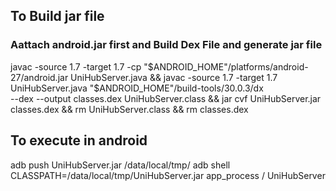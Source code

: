 ## To Build jar file

### Aattach android.jar first and Build Dex File and generate jar file

javac -source 1.7 -target 1.7 -cp "$ANDROID_HOME"/platforms/android-27/android.jar UniHubServer.java &&
javac -source 1.7 -target 1.7 UniHubServer.java
"$ANDROID_HOME"/build-tools/30.0.3/dx \
 --dex --output classes.dex UniHubServer.class && jar cvf UniHubServer.jar classes.dex && rm UniHubServer.class && rm classes.dex

## To execute in android

adb push UniHubServer.jar /data/local/tmp/
adb shell CLASSPATH=/data/local/tmp/UniHubServer.jar app_process / UniHubServer
